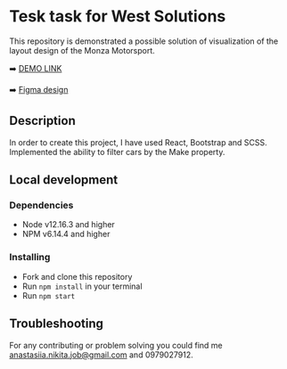 # Tesk task for West Solutions

This repository is demonstrated a possible solution of visualization of the layout design of the Monza Motorsport.

➡️ [DEMO LINK](https://anastasiia-nikita.github.io/test-tack-cars-west-sol/)

➡️ [Figma design](https://www.figma.com/file/UlBnJHOSYkW4KEPwusZfNQ/Test-task?node-id=1%3A93)

## Description

In order to create this project, I have used React, Bootstrap and SCSS. 
Implemented the ability to filter cars by the Make property.

## Local development

### Dependencies
* Node v12.16.3 and higher
* NPM v6.14.4 and higher


### Installing
* Fork and clone this repository
* Run `npm install` in your terminal
* Run `npm start`

## Troubleshooting

For any contributing or problem solving you could find me anastasiia.nikita.job@gmail.com and 0979027912.



